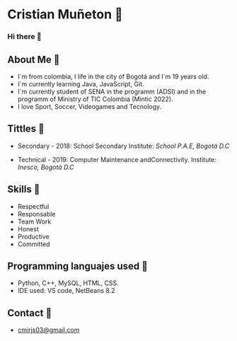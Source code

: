 Cristian Muñeton :boy:
================

### Hi there 👋


About Me :speech_balloon:
---------

* I´m from colombia, I life in the city of Bogotá and I´m 19 years old.
* I´m currently learning Java, JavaScript, Git.
* I´m currently student of SENA in the programm (ADSI) and in the programm of Ministry of TIC Colombia (Mintic 2022).
* I love Sport, Soccer, Videogames and Tecnology.

Tittles :book:
--------------

* Secondary - 2018: School Secondary
  Institute: *School P.A.E, Bogotá D.C*
                  
* Technical - 2019: Computer Maintenance andConnectivity.
  Institute: *Inesco, Bogotá D.C*

Skills :paperclip:
-------

* Respectful
* Responsable
* Team Work
* Honest
* Productive
* Committed

Programming languajes used :wrench:
---------------------------

* Python, C++, MySQL, HTML, CSS.
* IDE used: VS code, NetBeans 8.2

Contact :email:
--------

* cmirjs03@gmail.com

